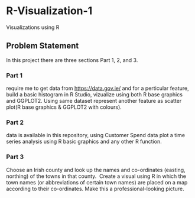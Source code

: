 # R-Visualization-1
Visualizations using R
## Problem Statement
In this project there are three sections Part 1, 2, and 3. 

### Part 1 
require me to get data from https://data.gov.ie/ and for a perticular feature, build a basic histogram in R Studio, vizualize using both R base graphics and GGPLOT2. Using same dataset represent another feature as scatter plot(R base graphics & GGPLOT2 with colours).

### Part 2 
data is available in this repository, using Customer Spend data plot a time series analysis using R basic graphics and any other R function.

### Part 3 
Choose an Irish county and look up the names and co-ordinates (easting, northing) of the towns in that county.  Create a visual using R in which the town names (or abbreviations of certain town names) are placed on a map according to their co-ordinates. Make this a professional-looking picture.

